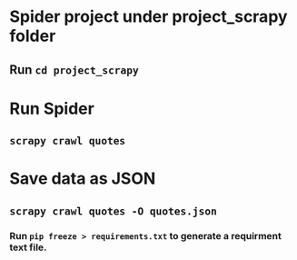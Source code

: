 # Spider project under project_scrapy folder
## Run `cd project_scrapy`

# Run Spider
## `scrapy crawl quotes`

# Save data as JSON
## `scrapy crawl quotes -O quotes.json`

### Run `pip freeze > requirements.txt` to generate a requirment text file.